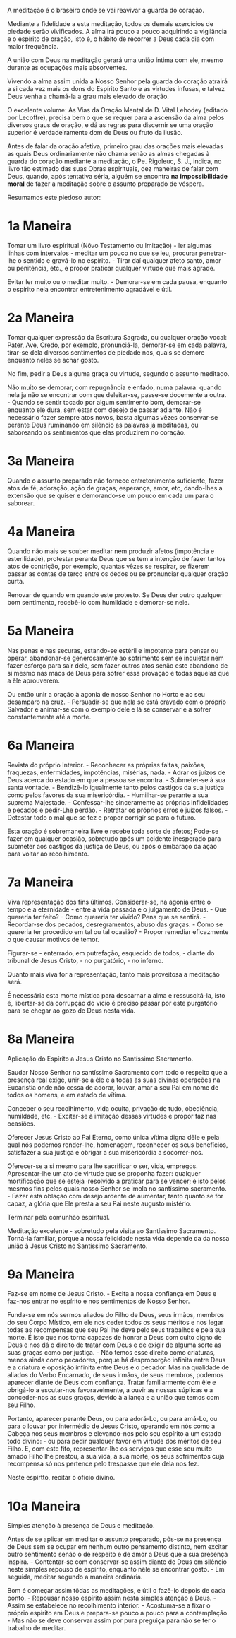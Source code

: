 A meditação é o braseiro onde se vai reavivar a guarda do coração.

Mediante a fidelidade a esta meditação, todos os demais exercícios de piedade serão vivificados. A alma irá pouco a pouco adquirindo a vigilância e o espírito de oração, isto é, o hábito de recorrer a Deus cada dia com maior frequência.

A união com Deus na meditação gerará uma união íntima com ele, mesmo durante as ocupações mais absorventes.

Vivendo a alma assim unida a Nosso Senhor pela guarda do coração atrairá a si cada vez mais os dons do Espírito Santo e as virtudes infusas, e talvez Deus venha a chamá-la a grau mais elevado de oração.

O excelente volume: As Vias da Oração Mental de D. Vital Lehodey (editado por Lecoffre), precisa bem o que se requer para a ascensão da alma pelos diversos graus de oração, e dá as regras para discernir se uma oração superior é verdadeiramente dom de Deus ou fruto da ilusão.

Antes de falar da oração afetiva, primeiro grau das orações mais elevadas as quais Deus ordinariamente não chama senão as almas chegadas à guarda do coração mediante a meditação, o Pe. Rigoleuc, S. J., indica, no livro tão estimado das suas Obras espirituais, dez maneiras de falar com Deus, quando, após tentativa séria, alguém se encontra **na impossibilidade moral** de fazer a meditação sobre o assunto preparado de véspera.

Resumamos este piedoso autor:

# 1a Maneira

Tomar um livro espiritual (Nôvo Testamento ou Imitação) - ler algumas linhas com intervalos - meditar um pouco no que se leu, procurar penetrar-lhe o sentido e gravá-lo no espírito. - Tirar daí qualquer afeto santo, amor ou penitência, etc., e propor praticar qualquer virtude que mais agrade.

Evitar ler muito ou o meditar muito. - Demorar-se em cada pausa, enquanto o espírito nela encontrar entretenimento agradável e útil.

# 2a Maneira

Tomar qualquer expressão da Escritura Sagrada, ou qualquer oração vocal: Pater, Ave, Credo, por exemplo, pronunciá-la, demorar-se em cada palavra, tirar-se dela diversos sentimentos de piedade nos, quais se demore enquanto neles se achar gosto.

No fim, pedir a Deus alguma graça ou virtude, segundo o assunto meditado.

Não muito se demorar, com repugnância e enfado, numa palavra: quando nela ja não se encontrar com que deleitar-se, passe-se docemente a outra. - Quando se sentir tocado por algum sentimento bom, demorar-se enquanto ele dura, sem estar com desejo de passar adiante. Não é necessário fazer sempre atos novos, basta algumas vêzes conservar-se perante Deus ruminando em silêncio as palavras já meditadas, ou saboreando os sentimentos que elas produzirem no coração.

# 3a Maneira

Quando o assunto preparado não fornece entretenimento suficiente, fazer atos de fé, adoração, ação de graças, esperança, amor, etc, dando-lhes a extensão que se quiser e demorando-se um pouco em cada um para o saborear.

# 4a Maneira

Quando não mais se souber meditar nem produzir afetos (impotência e esterilidade), protestar perante Deus que se tem a intenção de fazer tantos atos de contrição, por exemplo, quantas vêzes se respirar, se fizerem passar as contas de terço entre os dedos ou se pronunciar qualquer oração curta.

Renovar de quando em quando este protesto. Se Deus der outro qualquer bom sentimento, recebê-lo com humildade e demorar-se nele.

# 5a Maneira

Nas penas e nas securas, estando-se estéril e impotente para pensar ou operar, abandonar-se generosamente ao sofrimento sem se inquietar nem fazer esforço para sair dele, sem fazer outros atos senão este abandono de si mesmo nas mãos de Deus para sofrer essa provação e todas aquelas que a êle aprouverem.

Ou então unir a oração à agonia de nosso Senhor no Horto e ao seu desamparo na cruz. - Persuadir-se que nela se está cravado com o próprio Salvador e animar-se com o exemplo dele e lá se conservar e a sofrer constantemente até a morte.

# 6a Maneira

Revista do próprio Interior. - Reconhecer as próprias faltas, paixões, fraquezas, enfermidades, impotências, misérias, nada. - Adrar os juízos de Deus acerca do estado em que a pessoa se encontra. - Submeter-se à sua santa vontade. - Bendizê-lo igualmente tanto pelos castigos da sua justiça como pelos favores da sua misericórdia. - Humilhar-se perante a sua suprema Majestade. - Confessar-lhe sinceramente as próprias infidelidades e pecados e pedir-Lhe perdão. - Retratar os próprios erros e juízos falsos. - Detestar todo o mal que se fez e propor corrigir se para o futuro.

Esta oração é sobremaneira livre e recebe toda sorte de afetos; Pode-se fazer em qualquer ocasião, sobretudo após um acidente inesperado para submeter aos castigos da justiça de Deus, ou após o embaraço da ação para voltar ao recolhimento.

# 7a Maneira

Viva representação dos fins últimos. Considerar-se, na agonia entre o tempo e a eternidade - entre a vida passada e o julgamento
de Deus. - Que quereria ter feito? - Como quereria ter vivido? Pena que se sentirá. - Recordar-se dos pecados, desregramentos, abuso das graças. - Como se quereria ter procedido em tal ou tal ocasião? - Propor remediar eficazmente o que causar motivos de temor.

Figurar-se - enterrado, em putrefação, esquecido de todos, - diante do tribunal de Jesus Cristo, - no purgatório, - no inferno.

Quanto mais viva for a representação, tanto mais proveitosa a meditação será.

É necessária esta morte mística para descarnar a alma e ressuscitá-la, isto é, libertar-se da corrupção do vício é preciso passar por este
purgatório para se chegar ao gozo de Deus nesta vida.

# 8a Maneira

Aplicação do Espírito a Jesus Cristo no Santíssimo Sacramento.

Saudar Nosso Senhor no santíssimo Sacramento com todo o respeito que a presença real exige, unir-se a êle e a todas as suas divinas operações na Eucaristia onde não cessa de adorar, louvar, amar a seu Pai em nome de todos os homens, e em estado de vítima.

Conceber o seu recolhimento, vida oculta, privação de tudo, obediência, humildade, etc. - Excitar-se à imitação dessas virtudes e propor faz nas ocasiões.

Oferecer Jesus Cristo ao Pai Eterno, como única vítima digna dêle e pela qual nós podemos render-lhe, homenagem, reconhecer os seus benefícios, satisfazer a sua justiça e obrigar a sua misericórdia a socorrer-nos.

Oferecer-se a si mesmo para lhe sacrificar o ser, vida, empregos. Apresentar-lhe um ato de virtude que se proponha fazer: qualquer mortificação que se esteja ·resolvido a praticar para se vencer; e isto pelos mesmos fins pelos quais nosso Senhor se imola no santíssimo sacramento. - Fazer esta oblação com desejo ardente de aumentar, tanto quanto se for capaz, a glória que Ele presta a seu Pai neste augusto mistério.

Terminar pela comunhão espiritual.

Meditação excelente - sobretudo pela visita ao Santíssimo Sacramento. Torná-la familiar, porque a nossa felicidade nesta vida depende da da nossa união à Jesus Cristo no Santíssimo Sacramento.

# 9a Maneira

Faz-se em nome de Jesus Cristo. - Excita a nossa confiança em Deus e faz-nos entrar no espírito e nos sentimentos de Nosso Senhor.

Funda-se em nós sermos aliados do Filho de Deus, seus irmãos, membros do seu Corpo Místico, em ele nos ceder todos os seus méritos e nos legar todas as recompensas que seu Pai lhe deve pelo seus trabalhos e pela sua morte. É isto que nos torna capazes de honrar a Deus com culto digno de Deus e nos dá o direito de tratar com Deus e de exigir de alguma sorte as suas graças como por justiça. - Não temos esse direito como criaturas, menos ainda como pecadores, porque há desproporção infinita entre Deus e a criatura e oposição infinita entre Deus e o pecador. Mas na qualidade de aliados do Verbo Encarnado, de seus irmãos, de seus membros, podemos aparecer diante de Deus com confiança. Tratar familiarmente com êle e obrigá-lo a escutar-nos favoravelmente, a ouvir as nossas súplicas e a conceder-nos as suas graças, devido à aliança e a união que temos com seu Filho.

Portanto, aparecer perante Deus, ou para adorá-Lo, ou para amá-Lo, ou para o louvar por intermédio de Jesus Cristo, operando em nós como a Cabeça nos seus membros e elevando-nos pelo seu espírito a um estado todo divino: - ou para pedir qualquer favor em virtude dos méritos de seu Filho. E, com este fito, representar-lhe os serviços que esse seu muito amado Filho lhe prestou, a sua vida, a sua morte, os seus sofrimentos cuja recompensa só nos pertence pelo trespasse que ele dela nos fez.

Neste espírtto, recitar o oficio divino.

# 10a Maneira

Simples atenção à presença de Deus e meditação.

Antes de se aplicar em meditar o assunto preparado, pôs-se na presença de Deus sem se ocupar em nenhum outro pensamento distinto, nem excitar outro sentimento senão o de respeito e de amor a Deus que a sua presença inspira. - Contentar-se com conservar-se assim diante de Deus em silêncio neste simples repouso de espírito, enquanto nêle se encontrar gosto. - Em seguida, meditar segundo a maneira ordinária.

Bom é começar assim tôdas as meditações, e útil o fazê-lo depois de cada ponto. - Repousar nosso espírito assim nesta simples atenção a Deus. - Assim se estabelece no recolhimento interior. - Acostuma-se a fixar o próprio espírito em Deus e prepara-se pouco a pouco para a contemplação. - Mas não se deve conservar assim por pura preguiça para não se ter o trabalho de meditar.